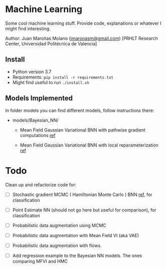 # Machine Learning

Some cool machine learning stuff. Provide code, explanations or whatever I might find interesting.

Author: Juan Maroñas Molano (jmaronasm@gmail.com) [PRHLT Research Center, Universidad Politécnica de Valencia]



## Install

* Python version 3.7
* Requirements: ``` pip install -r requirements.txt ```
* Might find useful to run ```./install.sh```



## Models Implemented

In folder models you can find different models, follow instructions there:

* models/Bayesian_NN/

  * Mean Field Gaussian Variational BNN with pathwise gradient computations [ref](https://arxiv.org/abs/1505.05424)

  * Mean Field Gaussian Variational BNN with local reparameterization [ref](https://arxiv.org/abs/1506.02557)   



# Todo

Clean up and refactorize code for:

* [ ] Stochastic gradient MCMC ( Hamiltonian Monte Carlo )  BNN [ref](https://arxiv.org/abs/1206.1901), for classification

* [ ] Point Estimate NN (should not go here but useful for comparison), for classification
* [ ] Probabilistic data augmentation using MCMC
* [ ] Probabilistic data augmentation with Mean Field VI (aka VAE)
* [ ] Probabilistic data augmentation with flows.
* [ ] Add regression example to the Bayesian NN models. The ones comparing MFVI and HMC
